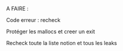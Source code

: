 A FAIRE :

Code erreur : recheck

Protéger les mallocs et creer un exit

Recheck toute la liste notion et tous les leaks